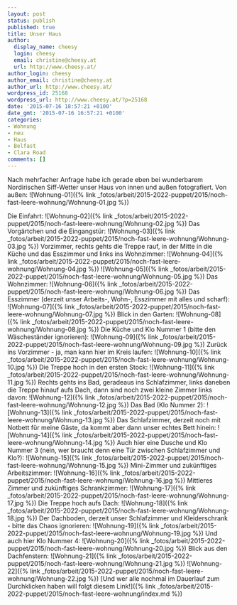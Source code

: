 ```yaml
---
layout: post
status: publish
published: true
title: Unser Haus
author:
  display_name: cheesy
  login: cheesy
  email: christine@cheesy.at
  url: http://www.cheesy.at/
author_login: cheesy
author_email: christine@cheesy.at
author_url: http://www.cheesy.at/
wordpress_id: 25168
wordpress_url: http://www.cheesy.at/?p=25168
date: '2015-07-16 18:57:21 +0100'
date_gmt: '2015-07-16 16:57:21 +0100'
categories:
- Wohnung
- neu
- Haus
- Belfast
- Clara Road
comments: []
---
```

Nach mehrfacher Anfrage habe ich gerade eben bei wunderbarem Nordirischen Siff-Wetter unser Haus von innen und außen fotografiert.
Von außen:
 ![Wohnung-01]({% link _fotos/arbeit/2015-2022-puppet/2015/noch-fast-leere-wohnung/Wohnung-01.jpg %})
<!--more-->
Die Einfahrt:
 ![Wohnung-02]({% link _fotos/arbeit/2015-2022-puppet/2015/noch-fast-leere-wohnung/Wohnung-02.jpg %})
Das Vorgärtchen und die Eingangstür:
 ![Wohnung-03]({% link _fotos/arbeit/2015-2022-puppet/2015/noch-fast-leere-wohnung/Wohnung-03.jpg %})
Vorzimmer, rechts gehts die Treppe rauf, in der Mitte in die Küche und das Esszimmer und links ins Wohnzimmer:
 ![Wohnung-04]({% link _fotos/arbeit/2015-2022-puppet/2015/noch-fast-leere-wohnung/Wohnung-04.jpg %})
 ![Wohnung-05]({% link _fotos/arbeit/2015-2022-puppet/2015/noch-fast-leere-wohnung/Wohnung-05.jpg %})
Das Wohnzimmer:
 ![Wohnung-06]({% link _fotos/arbeit/2015-2022-puppet/2015/noch-fast-leere-wohnung/Wohnung-06.jpg %})
Das Esszimmer (derzeit unser Arbeits-, Wohn-, Esszimmer mit alles und scharf):
 ![Wohnung-07]({% link _fotos/arbeit/2015-2022-puppet/2015/noch-fast-leere-wohnung/Wohnung-07.jpg %})
Blick in den Garten:
 ![Wohnung-08]({% link _fotos/arbeit/2015-2022-puppet/2015/noch-fast-leere-wohnung/Wohnung-08.jpg %})
Die Küche und Klo Nummer 1 (bitte den Wäscheständer ignorieren):
 ![Wohnung-09]({% link _fotos/arbeit/2015-2022-puppet/2015/noch-fast-leere-wohnung/Wohnung-09.jpg %})
Zurück ins Vorzimmer - ja, man kann hier im Kreis laufen:
 ![Wohnung-10]({% link _fotos/arbeit/2015-2022-puppet/2015/noch-fast-leere-wohnung/Wohnung-10.jpg %})
Die Treppe hoch in den ersten Stock:
 ![Wohnung-11]({% link _fotos/arbeit/2015-2022-puppet/2015/noch-fast-leere-wohnung/Wohnung-11.jpg %})
Rechts gehts ins Bad, geradeaus ins Schlafzimmer, links daneben die Treppe hinauf aufs Dach, dann sind noch zwei kleine Zimmer links davon:
 ![Wohnung-12]({% link _fotos/arbeit/2015-2022-puppet/2015/noch-fast-leere-wohnung/Wohnung-12.jpg %})
Das Bad (Klo Nummer 2):
 ![Wohnung-13]({% link _fotos/arbeit/2015-2022-puppet/2015/noch-fast-leere-wohnung/Wohnung-13.jpg %})
Das Schlafzimmer, derzeit noch mit Notbett für meine Gäste, da kommt aber dann unser echtes Bett hinein:
 ![Wohnung-14]({% link _fotos/arbeit/2015-2022-puppet/2015/noch-fast-leere-wohnung/Wohnung-14.jpg %})
Auch hier eine Dusche und Klo Nummer 3 (nein, wer braucht denn eine Tür zwischen Schlafzimmer und Klo?):
 ![Wohnung-15]({% link _fotos/arbeit/2015-2022-puppet/2015/noch-fast-leere-wohnung/Wohnung-15.jpg %})
Mini-Zimmer und zukünftiges Arbeitszimmer:
 ![Wohnung-16]({% link _fotos/arbeit/2015-2022-puppet/2015/noch-fast-leere-wohnung/Wohnung-16.jpg %})
Mittleres Zimmer und zukünftiges Schrankzimmer:
 ![Wohnung-17]({% link _fotos/arbeit/2015-2022-puppet/2015/noch-fast-leere-wohnung/Wohnung-17.jpg %})
Die Treppe hoch aufs Dach:
 ![Wohnung-18]({% link _fotos/arbeit/2015-2022-puppet/2015/noch-fast-leere-wohnung/Wohnung-18.jpg %})
Der Dachboden, derzeit unser Schlafzimmer und Kleiderschrank - bitte das Chaos ignorieren:
 ![Wohnung-19]({% link _fotos/arbeit/2015-2022-puppet/2015/noch-fast-leere-wohnung/Wohnung-19.jpg %})
Und auch hier Klo Nummer 4:
 ![Wohnung-20]({% link _fotos/arbeit/2015-2022-puppet/2015/noch-fast-leere-wohnung/Wohnung-20.jpg %})
Blick aus den Dachfenstern:
 ![Wohnung-21]({% link _fotos/arbeit/2015-2022-puppet/2015/noch-fast-leere-wohnung/Wohnung-21.jpg %})
 ![Wohnung-22]({% link _fotos/arbeit/2015-2022-puppet/2015/noch-fast-leere-wohnung/Wohnung-22.jpg %})
[Und wer alle nochmal im Dauerlauf zum Durchklicken haben will folgt diesem Link!]({% link _fotos/arbeit/2015-2022-puppet/2015/noch-fast-leere-wohnung/index.md %})
